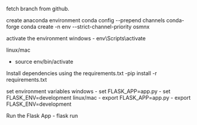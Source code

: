 

fetch branch from github.

create anaconda environment conda config --prepend channels conda-forge conda create -n env --strict-channel-priority osmnx

activate the environment windows - env\Scripts\activate

linux/mac
- source env/bin/activate

Install dependencies using the requirements.txt -pip install -r requirements.txt

set environment variables windows - set FLASK_APP=app.py - set FLASK_ENV=development linux/mac - export FLASK_APP=app.py - export FLASK_ENV=development

Run the Flask App - flask run
